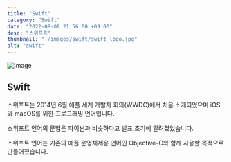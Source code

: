 ```yaml
---
title: "Swift"
category: "Swift"
date: "2022-08-09 21:56:00 +09:00"
desc: "스위프트"
thumbnail: "./images/swift/swift_logo.jpg"
alt: "swift"
---
```


![image](https://user-images.githubusercontent.com/85836879/183654567-8df09b85-1a2a-459a-be9e-54fd1353be8d.png)

## Swift
스위프트는 2014년 6월 애플 세계 개발자 회의(WWDC)에서 처음 소개되었으며 iOS와 macOS를 위한 프로그래밍 언어입니다.

스위프트 언어의 문법은 파이썬과 비슷하다고 발표 초기에 알려졌었습니다.

스위프트 언어는 기존의 애플 운영체제용 언어인 Objective-C와 함께 사용할 목적으로 만들어졌습니다.


